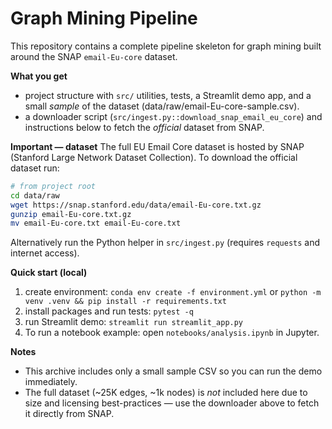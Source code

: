 # Graph Mining Pipeline

This repository contains a complete pipeline skeleton for graph mining built around the SNAP `email-Eu-core` dataset.

**What you get**
- project structure with `src/` utilities, tests, a Streamlit demo app, and a small *sample* of the dataset (data/raw/email-Eu-core-sample.csv).
- a downloader script (`src/ingest.py::download_snap_email_eu_core`) and instructions below to fetch the *official* dataset from SNAP.

**Important — dataset**
The full EU Email Core dataset is hosted by SNAP (Stanford Large Network Dataset Collection). To download the official dataset run:

```bash
# from project root
cd data/raw
wget https://snap.stanford.edu/data/email-Eu-core.txt.gz
gunzip email-Eu-core.txt.gz
mv email-Eu-core.txt email-Eu-core.txt
```

Alternatively run the Python helper in `src/ingest.py` (requires `requests` and internet access).

**Quick start (local)**
1. create environment: `conda env create -f environment.yml` or `python -m venv .venv && pip install -r requirements.txt`
2. install packages and run tests: `pytest -q`
3. run Streamlit demo: `streamlit run streamlit_app.py`
4. To run a notebook example: open `notebooks/analysis.ipynb` in Jupyter.

**Notes**
- This archive includes only a small sample CSV so you can run the demo immediately.
- The full dataset (~25K edges, ~1k nodes) is *not* included here due to size and licensing best-practices — use the downloader above to fetch it directly from SNAP.
